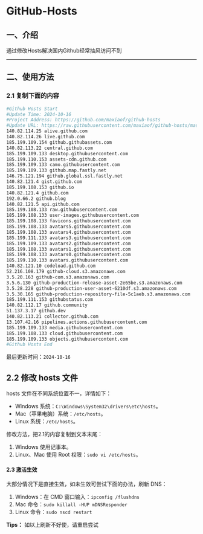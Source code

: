 # GitHub-Hosts

## 一、介绍
通过修改Hosts解决国内Github经常抽风访问不到

---

## 二、使用方法

### 2.1 复制下面的内容
```bash
#Github Hosts Start
#Update Time: 2024-10-16
#Project Address: https://github.com/maxiaof/github-hosts
#Update URL: https://raw.githubusercontent.com/maxiaof/github-hosts/master/hosts
140.82.114.25 alive.github.com
140.82.114.26 live.github.com
185.199.109.154 github.githubassets.com
140.82.113.22 central.github.com
185.199.109.133 desktop.githubusercontent.com
185.199.110.153 assets-cdn.github.com
185.199.109.133 camo.githubusercontent.com
185.199.109.133 github.map.fastly.net
146.75.121.194 github.global.ssl.fastly.net
140.82.121.4 gist.github.com
185.199.108.153 github.io
140.82.121.4 github.com
192.0.66.2 github.blog
140.82.121.5 api.github.com
185.199.108.133 raw.githubusercontent.com
185.199.108.133 user-images.githubusercontent.com
185.199.108.133 favicons.githubusercontent.com
185.199.108.133 avatars5.githubusercontent.com
185.199.108.133 avatars4.githubusercontent.com
185.199.111.133 avatars3.githubusercontent.com
185.199.109.133 avatars2.githubusercontent.com
185.199.108.133 avatars1.githubusercontent.com
185.199.108.133 avatars0.githubusercontent.com
185.199.110.133 avatars.githubusercontent.com
140.82.121.10 codeload.github.com
52.216.108.179 github-cloud.s3.amazonaws.com
3.5.20.163 github-com.s3.amazonaws.com
3.5.6.130 github-production-release-asset-2e65be.s3.amazonaws.com
3.5.28.228 github-production-user-asset-6210df.s3.amazonaws.com
3.5.30.165 github-production-repository-file-5c1aeb.s3.amazonaws.com
185.199.111.153 githubstatus.com
140.82.112.17 github.community
51.137.3.17 github.dev
140.82.113.21 collector.github.com
13.107.42.16 pipelines.actions.githubusercontent.com
185.199.109.133 media.githubusercontent.com
185.199.108.133 cloud.githubusercontent.com
185.199.109.133 objects.githubusercontent.com
#Github Hosts End

```
最后更新时间：`2024-10-16`

## 2.2 修改 hosts 文件
hosts 文件在不同系统位置不一，详情如下：
- Windows 系统：`C:\Windows\System32\drivers\etc\hosts`。
- Mac（苹果电脑）系统：`/etc/hosts`。
- Linux 系统：`/etc/hosts`。

修改方法，把2.1的内容复制到文本末尾：

1. Windows 使用记事本。
2. Linux、Mac 使用 Root 权限：`sudo vi /etc/hosts`。

#### 2.3 激活生效
大部分情况下是直接生效，如未生效可尝试下面的办法，刷新 DNS：

1. Windows：在 CMD 窗口输入：`ipconfig /flushdns`
2. Mac 命令：`sudo killall -HUP mDNSResponder`
3. Linux 命令：`sudo nscd restart`

**Tips：** 如以上刷新不好使，请重启尝试
